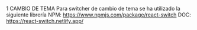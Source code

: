 1 CAMBIO DE TEMA
Para switcher de cambio de tema se ha utilizado la siguiente librería
NPM: https://www.npmjs.com/package/react-switch
DOC: https://react-switch.netlify.app/
